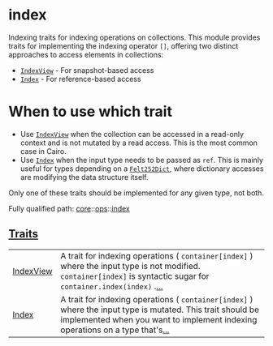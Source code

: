 # index

Indexing traits for indexing operations on collections.
This module provides traits for implementing the indexing operator `[]`, offering two distinct
approaches to access elements in collections:
- [`IndexView`](./core-ops-index-IndexView.md) - For snapshot-based access
- [`Index`](./core-ops-index-Index.md) - For reference-based access
# When to use which trait

- Use [`IndexView`](./core-ops-index-IndexView.md) when the collection can be accessed in a read-only context and is not
mutated by a read access. This is the most common case in Cairo.
- Use [`Index`](./core-ops-index-Index.md) when the input type needs to be passed as `ref`. This is mainly useful for types
depending on a [`Felt252Dict`](./core-dict-Felt252Dict.md), where dictionary accesses are modifying the data structure
itself.

Only one of these traits should be implemented for any given type, not both.

Fully qualified path: [core](./core.md)::[ops](./core-ops.md)::[index](./core-ops-index.md)


[Traits](./core-ops-index-traits.md)
 ---
| | |
|:---|:---|
| [IndexView](./core-ops-index-IndexView.md) | A trait for indexing operations ( `container[index]` ) where the input type is not modified. `container[index]`  is syntactic sugar for `container.index(index)` .[...](./core-ops-index-IndexView.md) |
| [Index](./core-ops-index-Index.md) | A trait for indexing operations ( `container[index]` ) where the input type is mutated. This trait should be implemented when you want to implement indexing operations on a type that's[...](./core-ops-index-Index.md) |
